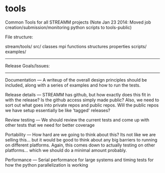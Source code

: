 tools
=====

Common Tools for all STREAMM projects
(Note Jan 23 2014: Moved job creation/submission/monitoring python scripts to tools-public)

File structure:

stream/tools/
        src/
           classes
           mpi
           functions
           structures 
           properties
        scripts/
        examples/

                

************************
Release Goals/Issues:
************************

  Documentation — A writeup of the overall design principles should be included,
                  along with a series of examples and how to run the tests.

  Release details — STREAMM has github, but how exactly does this fit in with the release?
                    Is the github access simply made public? Also, we need to sort out what goes into private repos
                    and public repos. Will the public repos we have setup essentially be like 'tagged' releases?

  Review testing — We should review the current tests and come up with other tests that we need for better coverage

  Portability — How hard are we going to think about this? Its not like we are selling this… but it would be
                good to think about any big barriers to running on different platforms. Again, this comes down to
                actually testing on other platforms… which we should do a minimal amount probably.

  Performance — Serial performance for large systems and timing tests for how the python parallelization is working
